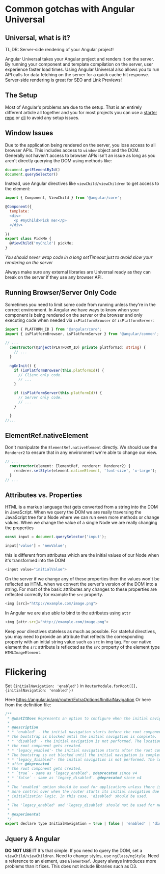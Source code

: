 # Common gotchas with Angular Universal

## Universal, what is it?
TL;DR: Server-side rendering of your Angular project!

Angular Universal takes your Angular project and renders it on the server. By running your component and template compilation on the server, user experience faster load times. Using Angular Universal also allows you to run API calls for data fetching on the server for a quick cache hit response. Server-side rendering is great for SEO and Link Previews!

## The Setup
Most of Angular's problems are due to the setup. That is an entirely different article all together and you for most projects you can use a [starter repo](https://github.com/AngularClass/angular-starter) or [cli](https://github.com/angular/angular-cli) to avoid any setup issues.

## Window Issues
Due to the application being rendered on the server, you lose access to all browser APIs. This includes access to `window` object and the DOM. Generally not haven't access to browser APIs isn't an issue as long as you aren't directly querying the DOM using methods like:
```javascript
document.getElementById()
document.querySelector()
```
Instead, use Angular directives like ```viewChild/viewChildren``` to get access to the element:

```javascript
import { Component, ViewChild } from '@angular/core';

@Component({
  template: `
  <div>
    <p #myChild>Pick me!</p>
  </div>
  `
})
export class PickMe {
  @ViewChild('myChild') pickMe;
}
```
_You should never wrap code in a long setTimeout just to avoid slow your rendering on the server_

Always make sure any external libraries are Universal ready as they can break on the server if they use any browser API.

## Running Browser/Server Only Code
Sometimes you need to limit some code from running unless they're in the correct environment. In Angular we have ways to know when your component is being rendered on the server or the browser and only executing code when needed via `isPlatformBrowser` or `isPlatformServer`:
```typescript
import { PLATFORM_ID } from '@angular/core';
import { isPlatformBrowser, isPlatformServer } from '@angular/common';
 
// ...
  constructor(@Inject(PLATFORM_ID) private platformId: string) {
    // ...
  }
 
  ngOnInit() {
    if (isPlatformBrowser(this.platformId)) {
      // Client only code.
      // ...
    }

    if (isPlatformServer(this.platformId)) {
      // Server only code.
      // ...
    }

  }
//...
```

<!--
Keep in mind API calls in your components will be called on the server and in the browser. It is highly recommended to either wait for the component to render on the browser to make the call or simply cache the api output data on the server. As expected, making multiple calls to an api makes your app sluggish on load.
-->

## ElementRef.nativeElement
Don't manipulate the `ElementRef.nativeElement` directly. We should use the `Renderer2` to ensure that in any environment we're able to change our view.
```typescript
// ...
  constructor(element: ElementRef, renderer: Renderer2) {
    renderer.setStyle(element.nativeElement, 'font-size', 'x-large');
  }
// ...
```

## Attributes vs. Properties
HTML is a markup language that gets converted from a string into the DOM in JavaScript. When we query the DOM we are really traversing the JavaScript tree for a Node where we can run even more methods or change values. When we change the value of a single Node we are really changing the properties

```typescript
const input = document.querySelector('input');

input['value'] = 'newValue';
```
this is different from attributes which are the initial values of our Node when it's transformed into the DOM

```typescript
<input value="initialValue">
```
On the server if we change any of these properties then the values won't be reflected as HTML when we convert the server's version of the DOM into a string. For most of the basic attributes any changes to these properties are reflected correctly for example the `src` property.
```typescript
<img [src]="http://example.com/image.png">
```
In Angular we are also able to bind to the attributes using `attr`
```typescript
<img [attr.src]="http://example.com/image.png">
```
Keep your directives stateless as much as possible. For stateful directives, you may need to provide an attribute that reflects the corresponding property with an initial string value such as `src` in img tag. For our native element the `src` attribute is reflected as the `src` property of the element type `HTMLImageElement`.

# Flickering
Set
`{initialNavigation: 'enabled'}` 
in 
`RouterModule.forRoot([], {initialNavigation: 'enabled'})`

Here https://angular.io/api/router/ExtraOptions#initialNavigation
Or here from the definition file:
``` javascript
/**
 * @whatItDoes Represents an option to configure when the initial navigation is performed.
 *
 * @description
 * * 'enabled' - the initial navigation starts before the root component is created.
 * The bootstrap is blocked until the initial navigation is complete.
 * * 'disabled' - the initial navigation is not performed. The location listener is set up before
 * the root component gets created.
 * * 'legacy_enabled'- the initial navigation starts after the root component has been created.
 * The bootstrap is not blocked until the initial navigation is complete. @deprecated
 * * 'legacy_disabled'- the initial navigation is not performed. The location listener is set up
 * after @deprecated
 * the root component gets created.
 * * `true` - same as 'legacy_enabled'. @deprecated since v4
 * * `false` - same as 'legacy_disabled'. @deprecated since v4
 *
 * The 'enabled' option should be used for applications unless there is a reason to have
 * more control over when the router starts its initial navigation due to some complex
 * initialization logic. In this case, 'disabled' should be used.
 *
 * The 'legacy_enabled' and 'legacy_disabled' should not be used for new applications.
 *
 * @experimental
 */
export declare type InitialNavigation = true | false | 'enabled' | 'disabled' | 'legacy_enabled' | 'legacy_disabled';
```

## Jquery & Angular
__DO NOT USE IT__ It's that simple. If you need to query the DOM, set a ```viewChild/viewChildren```. Need to change styles, use ```ngClass/ngStyle```. Need a reference to an element, use ```ElementRef```. Jquery always introduces more problems than it fixes. This does not include libraries such as D3.
